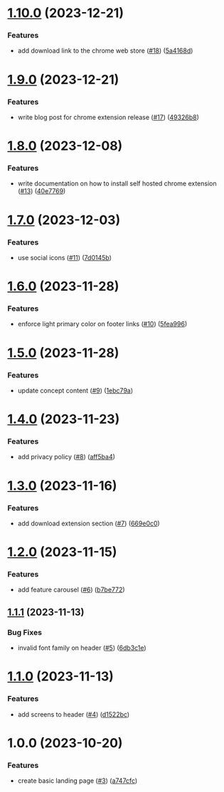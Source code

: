# [1.10.0](https://github.com/agoralabs-sh/kibisis-website/compare/v1.9.0...v1.10.0) (2023-12-21)


### Features

* add download link to the chrome web store ([#18](https://github.com/agoralabs-sh/kibisis-website/issues/18)) ([5a4168d](https://github.com/agoralabs-sh/kibisis-website/commit/5a4168d64961aa5b27342619408e5a3fa930ffa3))

# [1.9.0](https://github.com/agoralabs-sh/kibisis-website/compare/v1.8.0...v1.9.0) (2023-12-21)


### Features

* write blog post for chrome extension release ([#17](https://github.com/agoralabs-sh/kibisis-website/issues/17)) ([49326b8](https://github.com/agoralabs-sh/kibisis-website/commit/49326b8cace80347b7ae9f0f9bcd95d3ecb50411))

# [1.8.0](https://github.com/agoralabs-sh/kibisis-website/compare/v1.7.0...v1.8.0) (2023-12-08)


### Features

* write documentation on how to install self hosted chrome extension ([#13](https://github.com/agoralabs-sh/kibisis-website/issues/13)) ([40e7769](https://github.com/agoralabs-sh/kibisis-website/commit/40e7769603e36e2a4e870fbad141740dbf6f794d))

# [1.7.0](https://github.com/agoralabs-sh/kibisis-website/compare/v1.6.0...v1.7.0) (2023-12-03)


### Features

* use social icons ([#11](https://github.com/agoralabs-sh/kibisis-website/issues/11)) ([7d0145b](https://github.com/agoralabs-sh/kibisis-website/commit/7d0145bedebcc0d5b605c45c41857b2b0b8b503f))

# [1.6.0](https://github.com/agoralabs-sh/kibisis-website/compare/v1.5.0...v1.6.0) (2023-11-28)


### Features

* enforce light primary color on footer links ([#10](https://github.com/agoralabs-sh/kibisis-website/issues/10)) ([5fea996](https://github.com/agoralabs-sh/kibisis-website/commit/5fea996cc2935c36cc1962bb0652d3514a99f350))

# [1.5.0](https://github.com/agoralabs-sh/kibisis-website/compare/v1.4.0...v1.5.0) (2023-11-28)


### Features

* update concept content ([#9](https://github.com/agoralabs-sh/kibisis-website/issues/9)) ([1ebc79a](https://github.com/agoralabs-sh/kibisis-website/commit/1ebc79af435ebabbf77dfc624b837e0b064a940b))

# [1.4.0](https://github.com/agoralabs-sh/kibisis-website/compare/v1.3.0...v1.4.0) (2023-11-23)


### Features

* add privacy policy ([#8](https://github.com/agoralabs-sh/kibisis-website/issues/8)) ([aff5ba4](https://github.com/agoralabs-sh/kibisis-website/commit/aff5ba4280b6a3f24a229fa1b9b57a81d0448e00))

# [1.3.0](https://github.com/agoralabs-sh/kibisis-website/compare/v1.2.0...v1.3.0) (2023-11-16)


### Features

* add download extension section ([#7](https://github.com/agoralabs-sh/kibisis-website/issues/7)) ([669e0c0](https://github.com/agoralabs-sh/kibisis-website/commit/669e0c0adec52959b06fa8a80a960a71b637ad69))

# [1.2.0](https://github.com/agoralabs-sh/kibisis-website/compare/v1.1.1...v1.2.0) (2023-11-15)


### Features

* add feature carousel ([#6](https://github.com/agoralabs-sh/kibisis-website/issues/6)) ([b7be772](https://github.com/agoralabs-sh/kibisis-website/commit/b7be7721b6830f3bbfc209ddff902d43925feb74))

## [1.1.1](https://github.com/agoralabs-sh/kibisis-website/compare/v1.1.0...v1.1.1) (2023-11-13)


### Bug Fixes

* invalid font family on header ([#5](https://github.com/agoralabs-sh/kibisis-website/issues/5)) ([6db3c1e](https://github.com/agoralabs-sh/kibisis-website/commit/6db3c1ea15db680f3068edd5d9c417b5d598c824))

# [1.1.0](https://github.com/agoralabs-sh/kibisis-website/compare/v1.0.0...v1.1.0) (2023-11-13)


### Features

* add screens to header ([#4](https://github.com/agoralabs-sh/kibisis-website/issues/4)) ([d1522bc](https://github.com/agoralabs-sh/kibisis-website/commit/d1522bc11412520bed41702b7089fd2017b4cdee))

# 1.0.0 (2023-10-20)


### Features

* create basic landing page ([#3](https://github.com/agoralabs-sh/kibisis-website/issues/3)) ([a747cfc](https://github.com/agoralabs-sh/kibisis-website/commit/a747cfc88aa787b0e64678e677bf985af43a5d44))
